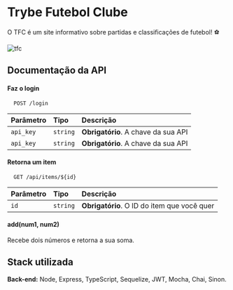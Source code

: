 
# Trybe Futebol Clube

O TFC é um site informativo sobre partidas e classificações de futebol! ⚽

![tfc](https://user-images.githubusercontent.com/99822908/197893222-e9b8bf64-e6cb-415d-b273-ff045ff426cd.png)

## Documentação da API

#### Faz o login

```http
  POST /login 
```

| Parâmetro   | Tipo       | Descrição                           |
| :---------- | :--------- | :---------------------------------- |
| `api_key` | `string` | **Obrigatório**. A chave da sua API |
| `api_key` | `string` | **Obrigatório**. A chave da sua API |

#### Retorna um item

```http
  GET /api/items/${id}
```

| Parâmetro   | Tipo       | Descrição                                   |
| :---------- | :--------- | :------------------------------------------ |
| `id`      | `string` | **Obrigatório**. O ID do item que você quer |

#### add(num1, num2)

Recebe dois números e retorna a sua soma.


## Stack utilizada

**Back-end:** Node, Express, TypeScript, Sequelize, JWT, Mocha, Chai, Sinon.

